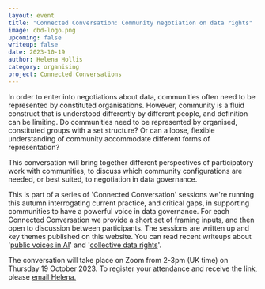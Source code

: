 ```yaml
---
layout: event
title: "Connected Conversation: Community negotiation on data rights"
image: cbd-logo.png
upcoming: false
writeup: false
date: 2023-10-19
author: Helena Hollis
category: organising
project: Connected Conversations
---
```


In order to enter into negotiations about data, communities often need to be represented by constituted organisations. However, community is a fluid construct that is understood differently by different people, and definition can be limiting. Do communities need to be represented by organised, constituted groups with a set structure? Or can a loose, flexible understanding of community accommodate different forms of representation?

<!--more-->

This conversation will bring together different perspectives of participatory work with communities, to discuss which community configurations are needed, or best suited, to negotiation in data governance.

This is part of a series of 'Connected Conversation' sessions we're running this autumn interrogating current practice, and critical gaps, in supporting communities to have a powerful voice in data governance. For each Connected Conversation we provide a short set of framing inputs, and then open to discussion between participants. The sessions are written up and key themes published on this website.  You can read recent writeups about '[public voices in AI](https://connectedbydata.org/events/2023-09-26-connected-conversation-public-voices-ai)' and '[collective data rights](https://connectedbydata.org/events/2023-09-27-connected-conversation-collective-data-rights)'. 

The conversation will take place on Zoom from 2-3pm (UK time) on Thursday 19 October 2023.  To register your attendance and receive the link, please [email Helena.](mailto:helena@connectedbydata.org)